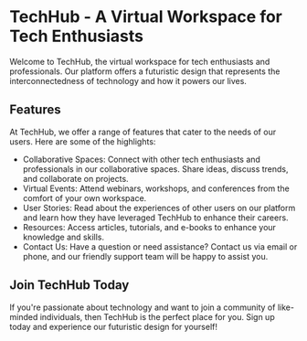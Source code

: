 <!--font:Poppins-->

# TechHub - A Virtual Workspace for Tech Enthusiasts

Welcome to TechHub, the virtual workspace for tech enthusiasts and professionals. Our platform offers a futuristic design that represents the interconnectedness of technology and how it powers our lives.

## Features

At TechHub, we offer a range of features that cater to the needs of our users. Here are some of the highlights:

- Collaborative Spaces: Connect with other tech enthusiasts and professionals in our collaborative spaces. Share ideas, discuss trends, and collaborate on projects.
- Virtual Events: Attend webinars, workshops, and conferences from the comfort of your own workspace.
- User Stories: Read about the experiences of other users on our platform and learn how they have leveraged TechHub to enhance their careers.
- Resources: Access articles, tutorials, and e-books to enhance your knowledge and skills.
- Contact Us: Have a question or need assistance? Contact us via email or phone, and our friendly support team will be happy to assist you.

## Join TechHub Today

If you're passionate about technology and want to join a community of like-minded individuals, then TechHub is the perfect place for you. Sign up today and experience our futuristic design for yourself!

<!--

Write me content for website with wallpaper which alt text is:

"A wallpaper with a repeating pattern of neon-colored circuitry, set against a black background."

The name/title of the page should not be 1:1 copy of the alt text but rather a real content of the website which is using this wallpaper.

- Use markdown format 
- Start with heading
- Heading should be short and concise
- The content should look like a real website 
- The website should not be about the wallpaper, wallpaper is just a related background
- Heading should be contain work "wallpaper" or "background"
- Include real sections like references, contact, user stories, etc. use things relevant to the page purpose.
- Feel free to use structure like headings, bullets, numbering, blockquotes, paragraphs, horizontal lines, etc.
- You can use formatting like bold or _italic_
- You can include UTF-8 emojis
- Links should be only #hash anchors (and you can refer to the document itself)
- Do not include images


---


# TechHub - A Futuristic Workspace Wallpaper

Welcome to TechHub, a virtual workspace designed for tech enthusiasts and professionals. Our platform offers a unique experience with a futuristic wallpaper that will transport you into the world of technology.

## The Wallpaper

Our wallpaper features a repeating pattern of neon-colored circuitry set against a black background. This design is perfect for those who want to immerse themselves in a futuristic and technological environment. The circuitry pattern is not only aesthetically pleasing but also represents the interconnectedness of technology and how it powers our lives.

## Features

At TechHub, we offer a range of features that cater to the needs of our users. Here are some of the highlights:

- Collaborative Spaces: Connect with other tech enthusiasts and professionals in our collaborative spaces. Share ideas, discuss trends, and collaborate on projects.
- Virtual Events: Attend virtual events such as webinars, workshops, and conferences from the comfort of your own workspace.
- User Stories: Read about the experiences of other users on our platform and learn how they have leveraged TechHub to enhance their careers.
- Resources: Access a range of resources such as articles, tutorials, and e-books to enhance your knowledge and skills.
- Contact Us: Have a question or need assistance? Contact us via email or phone, and our friendly support team will be happy to assist you.

## Join TechHub Today

If you're passionate about technology and want to join a community of like-minded individuals, then TechHub is the perfect place for you. Sign up today and experience our futuristic workspace wallpaper for yourself!


---


Heading should not include word "wallpaper". The website should not be about the wallpaper itself, wallpaper is just a related background, rewrite whole content.


---


# Futuristic Workspace for Tech Enthusiasts

Welcome to TechHub, a virtual workspace designed for tech enthusiasts and professionals. Our platform offers a unique experience with a futuristic design that will transport you into the world of technology.

## The Design

Our design features a repeating pattern of neon-colored circuitry set against a black background. This design is perfect for those who want to immerse themselves in a futuristic and technological environment. The circuitry pattern is not only aesthetically pleasing but also represents the interconnectedness of technology and how it powers our lives.

## Features

At TechHub, we offer a range of features that cater to the needs of our users. Here are some of the highlights:

- Collaborative Spaces: Connect with other tech enthusiasts and professionals in our collaborative spaces. Share ideas, discuss trends, and collaborate on projects.
- Virtual Events: Attend virtual events such as webinars, workshops, and conferences from the comfort of your own workspace.
- User Stories: Read about the experiences of other users on our platform and learn how they have leveraged TechHub to enhance their careers.
- Resources: Access a range of resources such as articles, tutorials, and e-books to enhance your knowledge and skills.
- Contact Us: Have a question or need assistance? Contact us via email or phone, and our friendly support team will be happy to assist you.

## Join TechHub Today

If you're passionate about technology and want to join a community of like-minded individuals, then TechHub is the perfect place for you. Sign up today and experience our futuristic design for yourself!


---


Heading is too long, rewrite whole content.


---


# TechHub - A Virtual Workspace for Tech Enthusiasts

Welcome to TechHub, the virtual workspace designed for tech enthusiasts and professionals. Our platform offers a unique experience with a futuristic design that will transport you into the world of technology.

## The Design

Our design features a repeating pattern of neon-colored circuitry set against a black background. This design represents the interconnectedness of technology and how it powers our lives. It's perfect for those who want to immerse themselves in a futuristic and technological environment.

## Features

At TechHub, we offer a range of features that cater to the needs of our users. Here are some of the highlights:

- Collaborative Spaces: Connect with other tech enthusiasts and professionals in our collaborative spaces. Share ideas, discuss trends, and collaborate on projects.
- Virtual Events: Attend virtual events such as webinars, workshops, and conferences from the comfort of your own workspace.
- User Stories: Read about the experiences of other users on our platform and learn how they have leveraged TechHub to enhance their careers.
- Resources: Access a range of resources such as articles, tutorials, and e-books to enhance your knowledge and skills.
- Contact Us: Have a question or need assistance? Contact us via email or phone, and our friendly support team will be happy to assist you.

## Join TechHub Today

If you're passionate about technology and want to join a community of like-minded individuals, then TechHub is the perfect place for you. Sign up today and experience our futuristic design for yourself!


---


Heading is too long, rewrite whole content.


---


# TechHub - A Virtual Workspace for Tech Enthusiasts

Welcome to TechHub, the virtual workspace for tech enthusiasts and professionals. Our platform offers a futuristic design that represents the interconnectedness of technology and how it powers our lives.

## Features

At TechHub, we offer a range of features that cater to the needs of our users. Here are some of the highlights:

- Collaborative Spaces: Connect with other tech enthusiasts and professionals in our collaborative spaces. Share ideas, discuss trends, and collaborate on projects.
- Virtual Events: Attend webinars, workshops, and conferences from the comfort of your own workspace.
- User Stories: Read about the experiences of other users on our platform and learn how they have leveraged TechHub to enhance their careers.
- Resources: Access articles, tutorials, and e-books to enhance your knowledge and skills.
- Contact Us: Have a question or need assistance? Contact us via email or phone, and our friendly support team will be happy to assist you.

## Join TechHub Today

If you're passionate about technology and want to join a community of like-minded individuals, then TechHub is the perfect place for you. Sign up today and experience our futuristic design for yourself!


---


Write me a Google font which is best fitting for the website.

Pick from the list:
- Barlow Condensed
- Alegreya
- Exo 2
- Poppins
- Orbitron
- Futura
- Dancing Script
- Playfair Display
- Inter
- IBM Plex Sans
- Lato
- Montserrat
- Lobster
- Roboto
- Great Vibes
- Open Sans
- Raleway


Write just the font name nothing else.


---


Poppins

-->

